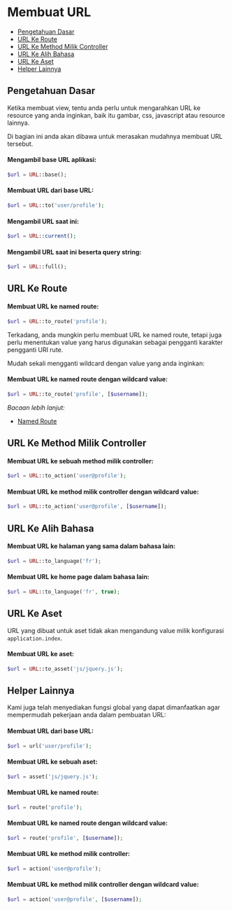 # Membuat URL

<!-- MarkdownTOC autolink="true" autoanchor="true" levels="2,3" bracket="round" lowercase="only_ascii" -->

-   [Pengetahuan Dasar](#pengetahuan-dasar)
-   [URL Ke Route](#url-ke-route)
-   [URL Ke Method Milik Controller](#url-ke-method-milik-controller)
-   [URL Ke Alih Bahasa](#url-ke-alih-bahasa)
-   [URL Ke Aset](#url-ke-aset)
-   [Helper Lainnya](#helper-lainnya)

<!-- /MarkdownTOC -->

<a id="pengetahuan-dasar"></a>

## Pengetahuan Dasar

Ketika membuat view, tentu anda perlu untuk mengarahkan URL ke resource yang anda inginkan,
baik itu gambar, css, javascript atau resource lainnya.

Di bagian ini anda akan dibawa untuk merasakan mudahnya membuat URL tersebut.

#### Mengambil base URL aplikasi:

```php
$url = URL::base();
```

#### Membuat URL dari base URL:

```php
$url = URL::to('user/profile');
```

#### Mengambil URL saat ini:

```php
$url = URL::current();
```

#### Mengambil URL saat ini beserta query string:

```php
$url = URL::full();
```

<a id="url-ke-route"></a>

## URL Ke Route

#### Membuat URL ke named route:

```php
$url = URL::to_route('profile');
```

Terkadang, anda mungkin perlu membuat URL ke named route, tetapi juga perlu menentukan
value yang harus digunakan sebagai pengganti karakter pengganti URI rute.

Mudah sekali mengganti wildcard dengan value yang anda inginkan:

#### Membuat URL ke named route dengan wildcard value:

```php
$url = URL::to_route('profile', [$username]);
```

_Bacaan lebih lanjut:_

-   [Named Route](/docs/id/routing#named-route)

<a id="url-ke-method-milik-controller"></a>

## URL Ke Method Milik Controller

#### Membuat URL ke sebuah method milik controller:

```php
$url = URL::to_action('user@profile');
```

#### Membuat URL ke method milik controller dengan wildcard value:

```php
$url = URL::to_action('user@profile', [$username]);
```

<a id="url-ke-alih-bahasa"></a>

## URL Ke Alih Bahasa

#### Membuat URL ke halaman yang sama dalam bahasa lain:

```php
$url = URL::to_language('fr');
```

#### Membuat URL ke home page dalam bahasa lain:

```php
$url = URL::to_language('fr', true);
```

<a id="url-ke-aset"></a>

## URL Ke Aset

URL yang dibuat untuk aset tidak akan mengandung value milik konfigurasi `application.index`.

#### Membuat URL ke aset:

```php
$url = URL::to_asset('js/jquery.js');
```

<a id="helper-lainnya"></a>

## Helper Lainnya

Kami juga telah menyediakan fungsi global yang dapat dimanfaatkan agar mempermudah pekerjaan anda dalam pembuatan URL:

#### Membuat URL dari base URL:

```php
$url = url('user/profile');
```

#### Membuat URL ke sebuah aset:

```php
$url = asset('js/jquery.js');
```

#### Membuat URL ke named route:

```php
$url = route('profile');
```

#### Membuat URL ke named route dengan wildcard value:

```php
$url = route('profile', [$username]);
```

#### Membuat URL ke method milik controller:

```php
$url = action('user@profile');
```

#### Membuat URL ke method milik controller dengan wildcard value:

```php
$url = action('user@profile', [$username]);
```
